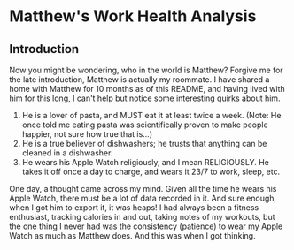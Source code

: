 # Matthew's Work Health Analysis

 ## Introduction
 Now you might be wondering, who in the world is Matthew? Forgive me for the late introduction, Matthew is actually my roommate. I have shared a home with Matthew for 10 months as of this README, and having lived with him for this long, I can't help but notice some interesting quirks about him.
1. He is a lover of pasta, and MUST eat it at least twice a week. (Note: He once told me eating pasta was scientifically proven to make people happier, not sure how true that is...)
2. He is a true believer of dishwashers; he trusts that anything can be cleaned in a dishwasher.
3. He wears his Apple Watch religiously, and I mean RELIGIOUSLY. He takes it off once a day to charge, and wears it 23/7 to work, sleep, etc.

One day, a thought came across my mind. Given all the time he wears his Apple Watch, there must be a lot of data recorded in it. And sure enough, when I got him to export it, it was heaps! I had always been a fitness enthusiast, tracking calories in and out, taking notes of my workouts, but the one thing I never had was the consistency (patience) to wear my Apple Watch as much as Matthew does. And this was when I got thinking.

